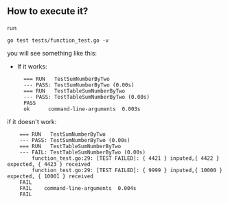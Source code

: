 ## How to execute it?

run

    go test tests/function_test.go -v

you will see something like this:

- If it works:

        === RUN   TestSumNumberByTwo
        --- PASS: TestSumNumberByTwo (0.00s)
        === RUN   TestTableSumNumberByTwo
        --- PASS: TestTableSumNumberByTwo (0.00s)
        PASS
        ok      command-line-arguments  0.003s

if it doesn't work:

        === RUN   TestSumNumberByTwo
        --- PASS: TestSumNumberByTwo (0.00s)
        === RUN   TestTableSumNumberByTwo
        --- FAIL: TestTableSumNumberByTwo (0.00s)
            function_test.go:29: [TEST FAILED]: { 4421 } inputed,{ 4422 } expected, { 4423 } received
            function_test.go:29: [TEST FAILED]: { 9999 } inputed,{ 10000 } expected, { 10001 } received
        FAIL
        FAIL    command-line-arguments  0.004s
        FAIL